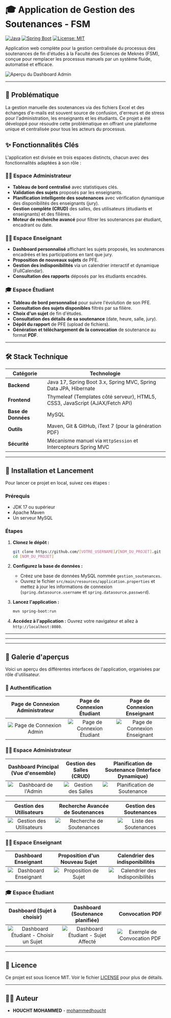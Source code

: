 # 🎓 Application de Gestion des Soutenances - FSM

[![Java](https://img.shields.io/badge/Java-17-blue.svg)](https://www.java.com)
[![Spring Boot](https://img.shields.io/badge/Spring%20Boot-3.x-brightgreen.svg)](https://spring.io/projects/spring-boot)
[![License: MIT](https://img.shields.io/badge/License-MIT-yellow.svg)](https://opensource.org/licenses/MIT)

Application web complète pour la gestion centralisée du processus des soutenances de fin d'études à la Faculté des Sciences de Meknès (FSM), conçue pour remplacer les processus manuels par un système fluide, automatisé et efficace.

![Aperçu du Dashboard Admin](https://i.ibb.co/6P6Xy9h/image.png)

---

## 🚀 Problématique

La gestion manuelle des soutenances via des fichiers Excel et des échanges d'e-mails est souvent source de confusion, d'erreurs et de stress pour l'administration, les enseignants et les étudiants. Ce projet a été développé pour résoudre cette problématique en offrant une plateforme unique et centralisée pour tous les acteurs du processus.

## ✨ Fonctionnalités Clés

L'application est divisée en trois espaces distincts, chacun avec des fonctionnalités adaptées à son rôle :

### 👨‍💼 Espace Administrateur
- **Tableau de bord centralisé** avec statistiques clés.
- **Validation des sujets** proposés par les enseignants.
- **Planification intelligente des soutenances** avec vérification dynamique des disponibilités des enseignants (jury).
- **Gestion complète (CRUD)** des salles, des utilisateurs (étudiants et enseignants) et des filières.
- **Moteur de recherche avancé** pour filtrer les soutenances par étudiant, encadrant ou date.

### 👨‍🏫 Espace Enseignant
- **Dashboard personnalisé** affichant les sujets proposés, les soutenances encadrées et les participations en tant que jury.
- **Proposition de nouveaux sujets** de PFE.
- **Gestion des indisponibilités** via un calendrier interactif et dynamique (FullCalendar).
- **Consultation des rapports** déposés par les étudiants encadrés.

### 🎓 Espace Étudiant
- **Tableau de bord personnalisé** pour suivre l'évolution de son PFE.
- **Consultation des sujets disponibles** filtrés par sa filière.
- **Choix d'un sujet** de fin d'études.
- **Consultation des détails de sa soutenance** (date, heure, salle, jury).
- **Dépôt du rapport** de PFE (upload de fichiers).
- **Génération et téléchargement de la convocation** de soutenance au format **PDF**.

---

## 🛠️ Stack Technique

| Catégorie      | Technologie                                                                  |
|----------------|------------------------------------------------------------------------------|
| **Backend**    | Java 17, Spring Boot 3.x, Spring MVC, Spring Data JPA, Hibernate             |
| **Frontend**   | Thymeleaf (Templates côté serveur), HTML5, CSS3, JavaScript (AJAX/Fetch API) |
| **Base de Données**| MySQL                                                                        |
| **Outils**     | Maven, Git & GitHub, iText 7 (pour la génération PDF)                         |
| **Sécurité**   | Mécanisme manuel via `HttpSession` et Intercepteurs Spring MVC                |

---

## 🏁 Installation et Lancement

Pour lancer ce projet en local, suivez ces étapes :

### Prérequis
- JDK 17 ou supérieur
- Apache Maven
- Un serveur MySQL

### Étapes
1.  **Clonez le dépôt :**
    ```bash
    git clone https://github.com/[VOTRE_USERNAME]/[NOM_DU_PROJET].git
    cd [NOM_DU_PROJET]
    ```
2.  **Configurez la base de données :**
    - Créez une base de données MySQL nommée `gestion_soutenances`.
    - Ouvrez le fichier `src/main/resources/application.properties` et mettez à jour les informations de connexion (`spring.datasource.username` et `spring.datasource.password`).
    
3.  **Lancez l'application :**
    ```bash
    mvn spring-boot:run
    ```
4.  **Accédez à l'application :**
    Ouvrez votre navigateur et allez à `http://localhost:8080`.

---
---

---

## 📸 Galerie d'aperçus

Voici un aperçu des différentes interfaces de l'application, organisées par rôle d'utilisateur.

### 🔑 Authentification
| Page de Connexion Administrateur  | Page de Connexion Étudiant | Page de Connexion Enseignant |
| :-----------------------: | :-----------------------: | :-----------------------: |
| ![][login-admin] | ![][login-etudiant] | ![][login-enseignant] |

### 👨‍💼 Espace Administrateur
| Dashboard Principal (Vue d'ensemble) | Gestion des Salles (CRUD) | Planification de Soutenance (Interface Dynamique) |
| :---: | :---: | :---: |
| ![][admin-dashboard] | ![][admin-salles] | ![][admin-planifier] |

| Gestion des Utilisateurs | Recherche Avancée de Soutenances | Gestion des Soutenances |
| :---: | :---: | :---: |
| ![][admin-utilisateurs] | ![][admin-recherche] | ![][admin-soutenances] |

### 👨‍🏫 Espace Enseignant
| Dashboard Enseignant | Proposition d'un Nouveau Sujet | Calendrier des indisponibilités |
| :---: | :---: | :---: |
| ![][enseignant-dashboard] | ![][enseignant-proposer] | ![][enseignant-calendrier] |

### 🎓 Espace Étudiant
| Dashboard (Sujet à choisir) | Dashboard (Soutenance planifiée) | Convocation PDF |
| :---: | :---: | :---: |
| ![][etudiant-choisir] | ![][etudiant-dashboard] | ![][etudiant-pdf] |

<!-- ====== DÉFINITION DES LIENS D'IMAGES (LI GHADI YKHEDMO) ====== -->
<!-- Remplacez les noms de fichiers par les vôtres s'ils sont différents -->

[login-admin]: aperçu/loginAdmin.png "Page de Connexion Admin"
[login-etudiant]: aperçu/loginEtudiant.png "Page de Connexion Étudiant"
[login-enseignant]: aperçu/loginEnseignant.png "Page de Connexion Enseignant"

[admin-dashboard]: aperçu/dashboardAdmin.png "Dashboard de l'Admin"
[admin-salles]: aperçu/gestionSalles.png "Gestion des Salles"
[admin-planifier]: aperçu/planifierSoutenance.png "Planification de Soutenance"
[admin-utilisateurs]: aperçu/gererEtilisateur.png "Gestion des Utilisateurs"
[admin-recherche]: aperçu/chercherSoutenance.png "Recherche de Soutenances"
[admin-soutenances]: aperçu/gestionSoutenance.png "Liste des Soutenances"

[enseignant-dashboard]: aperçu/dachboardEnseignant.png "Dashboard Enseignant"
[enseignant-proposer]: aperçu/proposerSujet.png "Proposition de Sujet"
[enseignant-calendrier]: aperçu/disponibilite.png "Calendrier des Indisponibilités"

[etudiant-choisir]: aperçu/choisirSujet.png "Dashboard Étudiant - Choisir un Sujet"
[etudiant-dashboard]: aperçu/dachboardEtudiant.jpg "Dashboard Étudiant - Sujet Affecté"
[etudiant-pdf]: aperçu/convocation.png "Exemple de Convocation PDF"
---
## 📜 Licence

Ce projet est sous licence MIT. Voir le fichier [LICENSE](LICENSE) pour plus de détails.

---

## 👨‍💻 Auteur
- **HOUCHT MOHAMMED** - [mohammedhoucht](https://github.com/mohammedhoucht)
